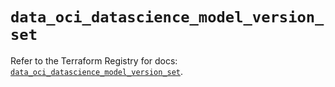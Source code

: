 # `data_oci_datascience_model_version_set`

Refer to the Terraform Registry for docs: [`data_oci_datascience_model_version_set`](https://registry.terraform.io/providers/oracle/oci/6.18.0/docs/data-sources/datascience_model_version_set).
